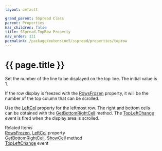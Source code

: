 ```yaml
---
layout: default

grand_parent: SSpread Class
parent: Properties
has_children: false
title: SSpread.TopRow Property
nav_order: 131
permalink: /package/extension5/sspread/properties/toprow
---
```

# {{ page.title }}

Set the number of the line to be displayed on the top line. The initial value is 1.

If the row display is freezed with the <a href="/package/extension5/sspread/properties/rowsfrozen">RowsFrozen</a> property, it will be the number of the top column that can be scrolled.

Use the <a href="/package/extension5/sspread/properties/leftcol">LeftCol</a>  property for the leftmost row.
The right and bottom cells can be obtained with the <a href="/package/extension5/sspread/methods/getbottomrightcell">GetBottomRightCell</a> method.
The <a href="/package/extension5/sspread/events/topleftchange">TopLeftChange</a> event is fired when the display area is scrolled.

Related Items<br>
<a href="/package/extension5/sspread/properties/rowsfrozen">RowsFrozen</a>, <a href="/package/extension5/sspread/properties/leftcol">LeftCol</a> property<br>
<a href="/package/extension5/sspread/methods/getbottomrightcell">GetBottomRightCell</a>, <a href="/package/extension5/sspread/methods/showcell">ShowCell</a> method<br>
<a href="/package/extension5/sspread/events/topleftchange">TopLeftChange</a> event
